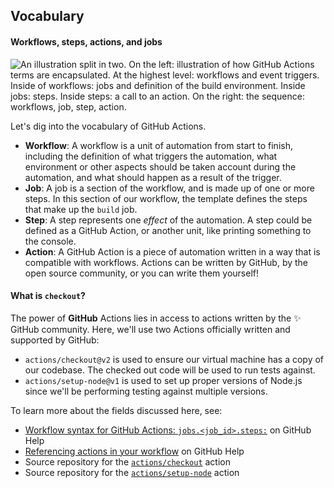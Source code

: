 ## Vocabulary

#### Workflows, steps, actions, and jobs

![An illustration split in two. On the left: illustration of how GitHub Actions terms are encapsulated. At the highest level: workflows and event triggers. Inside of workflows: jobs and definition of the build environment. Inside jobs: steps. Inside steps: a call to an action. On the right: the sequence: workflows, job, step, action.](https://user-images.githubusercontent.com/6351798/88589835-f5ce0900-d016-11ea-8c8a-0e7d7907c713.png)

Let's dig into the vocabulary of GitHub Actions.

- **Workflow**: A workflow is a unit of automation from start to finish, including the definition of what triggers the automation, what environment or other aspects should be taken account during the automation, and what should happen as a result of the trigger.
- **Job**: A job is a section of the workflow, and is made up of one or more steps. In this section of our workflow, the template defines the steps that make up the `build` job.
- **Step**: A step represents one _effect_ of the automation. A step could be defined as a GitHub Action, or another unit, like printing something to the console.
- **Action**: A GitHub Action is a piece of automation written in a way that is compatible with workflows. Actions can be written by GitHub, by the open source community, or you can write them yourself!

#### What is `checkout`?

The power of **GitHub** Actions lies in access to actions written by the :sparkles: GitHub community. Here, we'll use two Actions officially written and supported by GitHub:
- `actions/checkout@v2` is used to ensure our virtual machine has a copy of our codebase. The checked out code will be used to run tests against.
- `actions/setup-node@v1` is used to set up proper versions of Node.js since we'll be performing testing against multiple versions.

To learn more about the fields discussed here, see:
- [Workflow syntax for GitHub Actions: `jobs.<job_id>.steps:`](https://help.github.com/en/articles/workflow-syntax-for-github-actions#jobsjob_idsteps) on GitHub Help 
- [Referencing actions in your workflow](https://help.github.com/en/articles/configuring-a-workflow#referencing-actions-in-your-workflow) on GitHub Help
- Source repository for the [`actions/checkout`](https://github.com/actions/checkout) action
- Source repository for the [`actions/setup-node`](https://github.com/actions/setup-node) action
